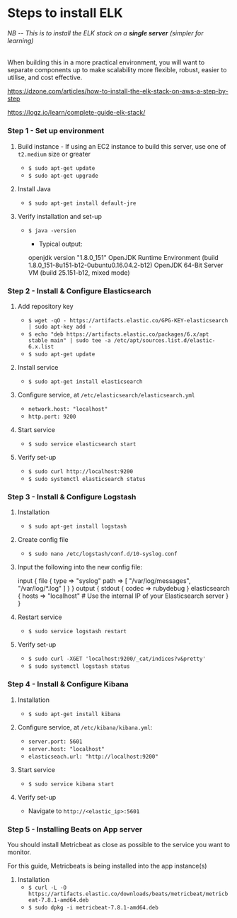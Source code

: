 # Steps to install ELK

###### NB -- This is to install the ELK stack on a **single server** (simpler for learning)

When building this in a more practical environment, you will want to separate components up to make scalability more flexible, robust, easier to utilise, and cost effective.

https://dzone.com/articles/how-to-install-the-elk-stack-on-aws-a-step-by-step

https://logz.io/learn/complete-guide-elk-stack/



### Step 1 - Set up environment

1) Build instance
		- If using an EC2 instance to build this server, use one of `t2.medium` size or greater
	- `$ sudo apt-get update`
	- `$ sudo apt-get upgrade`

2) Install Java
	- `$ sudo apt-get install default-jre`

3) Verify installation and set-up
	- `$ java -version`
		- Typical output:

		openjdk version "1.8.0_151"
		OpenJDK Runtime Environment (build 1.8.0_151-8u151-b12-0ubuntu0.16.04.2-b12)
		OpenJDK 64-Bit Server VM (build 25.151-b12, mixed mode)



### Step 2 - Install & Configure Elasticsearch

1) Add repository key
	- `$ wget -qO - https://artifacts.elastic.co/GPG-KEY-elasticsearch | sudo apt-key add -`
	- `$ echo "deb https://artifacts.elastic.co/packages/6.x/apt stable main" | sudo tee -a /etc/apt/sources.list.d/elastic-6.x.list`
	- `$ sudo apt-get update`

2) Install service
	- `$ sudo apt-get install elasticsearch`

3) Configure service, at `/etc/elasticsearch/elasticsearch.yml`
	- `network.host: "localhost"`
	- `http.port: 9200`

4) Start service
	- `$ sudo service elasticsearch start`

5) Verify set-up
	- `$ sudo curl http://localhost:9200`
	- `$ sudo systemctl elasticsearch status`



### Step 3 - Install & Configure Logstash

1) Installation
	- `$ sudo apt-get install logstash`

2) Create config file
	- `$ sudo nano /etc/logstash/conf.d/10-syslog.conf`

3) Input the following into the new config file:

	input {
	  file {
	    type => "syslog"
	    path => [ "/var/log/messages", "/var/log/*.log" ]
	  }
	}
	output {
	  stdout { 
	    codec => rubydebug
	    }
	    elasticsearch {
	      hosts => "localhost" # Use the internal IP of your Elasticsearch server
	    }
	}

4) Restart service
	- `$ sudo service logstash restart`

5) Verify set-up
	- `$ sudo curl -XGET 'localhost:9200/_cat/indices?v&pretty'`
	- `$ sudo systemctl logstash status`



### Step 4 - Install & Configure Kibana

1) Installation
	- `$ sudo apt-get install kibana`

2) Configure service, at `/etc/kibana/kibana.yml`:
	- `server.port: 5601`
	- `server.host: "localhost"`
	- `elasticseach.url: "http://localhost:9200"`

3) Start service
	- `$ sudo service kibana start`

4) Verify set-up
	- Navigate to `http://<elastic_ip>:5601`



### Step 5 - Installing Beats on App server

You should install Metricbeat as close as possible to the service you want to monitor.

For this guide, Metricbeats is being installed into the app instance(s)


1) Installation
	- `$ curl -L -O https://artifacts.elastic.co/downloads/beats/metricbeat/metricbeat-7.8.1-amd64.deb`
	- `$ sudo dpkg -i metricbeat-7.8.1-amd64.deb`

